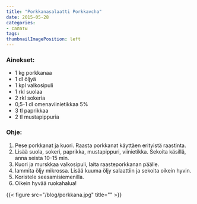 ```yaml
---
title: "Porkkanasalaatti Porkkavcha"
date: 2015-05-28
categories:
- салаты
tags:
thumbnailImagePosition: left
---
```

### Ainekset:

 - 1 kg porkkanaa
 - 1 dl öljyä
 - 1 kpl valkosipuli
 - 1 rkl suolaa
 - 2 rkl sokeria
 - 0,5-1 dl omenaviinietikkaa 5%
 - 3 tl paprikkaa
 - 2 tl mustapippuria

### Ohje:

1. Pese porkkanat ja kuori. Raasta porkkanat käyttäen erityistä raastinta.
2. Lisää suola, sokeri, paprikka, mustapippuri, viinietikka. Sekoita käsillä, anna seista 10-15 min.
3. Kuori ja murskkaa valkosipuli, laita raasteporkkanan päälle. 
4. lammita öljy mikrossa. Lisää kuuma öljy salaattiin ja sekoita oikein hyvin.
5. Koristele seesamisiemenilla.
6. Oikein hyvää ruokahalua!

{{< figure src="/blog/porkkana.jpg" title="" >}}
